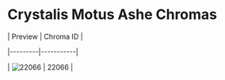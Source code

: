 # Crystalis Motus Ashe Chromas


| Preview | Chroma ID |

|---------|-----------|

| ![22066](https://raw.communitydragon.org/latest/plugins/rcp-be-lol-game-data/global/default/v1/champion-chroma-images/22/22066.png) | 22066 |